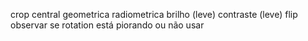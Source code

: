 crop central
geometrica
radiometrica
brilho (leve)
contraste (leve)
flip
observar se rotation está piorando ou não usar
